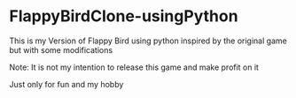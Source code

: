 # FlappyBirdClone-usingPython

This is my Version of Flappy Bird using python inspired by the original game but with some modifications

Note: It is not my intention to release this game and make profit on it

Just only for fun and my hobby
